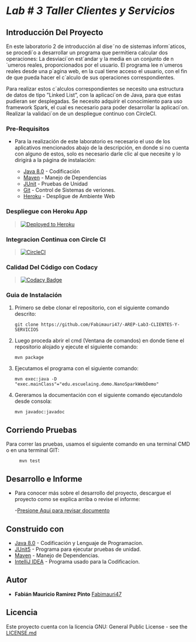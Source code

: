 # ***Lab # 3 Taller Clientes y Servicios***

## Introducción Del Proyecto

En este laboratorio 2 de introducción al dise˜no de sistemas inform´aticos, se procedi´o a desarrollar un programa que permitiera calcular dos operaciones: La
desviaci´on est´andar y la media en un conjunto de
n´umeros reales, proporcionados por el usuario. El programa lee n´umeros reales desde una p´agina web, en la
cual tiene acceso el usuario, con el fin de que pueda
hacer el c´alculo de sus operaciones correspondientes.

Para realizar estos c´alculos correspondientes se
necesito una estructura de datos de tipo ”Linked List”,
con la aplicaci´on de Java, para que estas pudieran ser
desplegadas. Se necesito adquirir el conocimiento para
uso framework Spark, el cual es necesario para poder
desarrollar la aplicaci´on. Realizar la validaci´on de un
despliegue continuo con CircleCI.



### Pre-Requisitos

- Para la realización de este laboratorio es necesario el uso de los aplicativos mencionados abajo de la descripción, en donde si no cuenta con alguno de estos,
       solo es necesario darle clic al que necesite y lo dirigirá a la página de instalación:


    * [Java 8.0](https://www.java.com/es/) - Codificación
    * [Maven](https://maven.apache.org/) - Manejo de Dependencias
    * [JUnit](https://junit.org/junit5/) - Pruebas de Unidad
    * [Git](http://git-scm.com/book/en/v2/Getting-Started-Installing-Git) - Control de Sistemas de veriones.
    * [Heroku](https://devcenter.heroku.com/articles/heroku-cli#download-and-install) - Despligue de Ambiente Web


### Despliegue con Heroku App

>[![Deployed to Heroku](https://www.herokucdn.com/deploy/button.png)](https://sheltered-woodland-90071.herokuapp.com/)


### Integracion Continua con Circle CI
>[![CircleCI](https://circleci.com/gh/The-Developers-Eci/2020-2-PROYCVDS-THE_DEVELOPERS_ECI.svg?style=svg)](https://app.circleci.com/pipelines/github/Software-Development-Industries/ECI-Horarios)
>

### Calidad Del Código con Codacy

>[![Codacy Badge](https://app.codacy.com/project/badge/Grade/b62c449e43f24a86803f524a67d373ea)](https://app.codacy.com/gh/Software-Development-Industries/ECI-Horarios/dashboard)

### Guia de Instalación

1. Primero se debe clonar el repositorio, con el siguiente comando descrito:

       git clone https://github.com/Fabimauri47/-AREP-Lab3-CLIENTES-Y-SERVICIOS
    

2. Luego proceda abrir el cmd (Ventana de comandos) en donde tiene el repositorio alojado y ejecute el siguiente comando:

       mvn package
    

3. Ejecutamos el programa con el siguiente comando:

       mvn exec:java -D "exec.mainClass"="edu.escuelaing.demo.NanoSparkWebDemo"
   

4. Gereramos la documentación con el siguiente comando ejecutandolo desde consola:

       mvn javadoc:javadoc
   
 

## Corriendo Pruebas

Para correr las pruebas, usamos el siguiente comando en una terminal CMD o en una terminal GIT:

         mvn test

 
## Desarrollo e Informe

- Para conocer más sobre el desarrollo del proyecto, descargue el proyecto como se explica arriba o revise el informe:

    -[Presione Aqui para revisar documento](https://github.com/Fabimauri47/AREP-Lab2-Heroku/blob/main/Lab2__INTRODUCTION_TO_COMPUTER_SYSTEM_DESIGN.pdf)

## Construido con

* [Java 8.0](https://www.java.com/es/) - Codificación y Lenguaje de Programacíon.
* [JUnit5](https://junit.org/junit5/) - Programa para ejecutar pruebas de unidad.
* [Maven](https://maven.apache.org/) - Manejo de Dependencias.
* [IntelliJ IDEA](https://www.jetbrains.com/es-es/idea/) - Programa usado para la Codificacíon.


## Autor

* **Fabián Mauricio Ramirez Pinto** [Fabimauri47](https://github.com/Fabimauri47)


## Licencia

Este proyecto cuenta con la licencia GNU: General Public License - see the [LICENSE.md](https://github.com/Fabimauri47/AREP-Lab1-Calculadora/blob/main/LICENSE.txt) 
